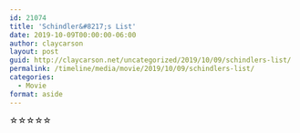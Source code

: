 ```yaml
---
id: 21074
title: 'Schindler&#8217;s List'
date: 2019-10-09T00:00:00-06:00
author: claycarson
layout: post
guid: http://claycarson.net/uncategorized/2019/10/09/schindlers-list/
permalink: /timeline/media/movie/2019/10/09/schindlers-list/
categories:
  - Movie
format: aside
---
```

<div class="media-details"></div>

<div class="media-creator"></div>

<div class="media-rating">☆☆☆☆☆</div>